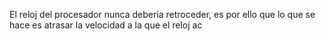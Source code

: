 El reloj del procesador nunca debería retroceder, es por ello que lo que se hace es atrasar la velocidad a la que el reloj ac